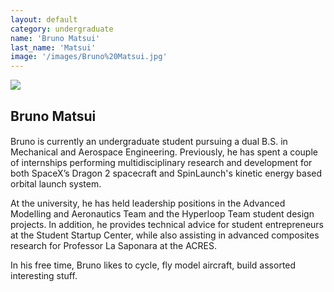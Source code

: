 ```yaml
---
layout: default
category: undergraduate
name: 'Bruno Matsui'
last_name: 'Matsui'
image: '/images/Bruno%20Matsui.jpg'
---
```


<img src="{{ page.image }}">

<h2 class="team-title">Bruno Matsui</h2>
<h4 class="team-position"></h4>
<p>Bruno is currently an undergraduate student pursuing a dual B.S. in Mechanical and Aerospace Engineering. Previously, he has spent a couple of internships performing multidisciplinary research and development for both SpaceX’s Dragon 2 spacecraft and SpinLaunch's kinetic energy based orbital launch system.</p>
<p>At the university, he has held leadership positions in the Advanced Modelling and Aeronautics Team and the Hyperloop Team student design projects. In addition, he provides technical advice for student entrepreneurs at the Student Startup Center, while also assisting in advanced composites research for Professor La Saponara at the ACRES.</p>
<p>In his free time, Bruno likes to cycle, fly model aircraft, build assorted interesting stuff.</p>
<ul class="team-member-other-info"></ul>
